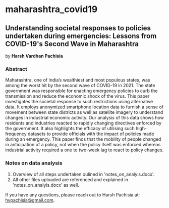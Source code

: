 # maharashtra_covid19

## Understanding societal responses to policies undertaken during emergencies: Lessons from COVID-19's Second Wave in Maharashtra

by **Harsh Vardhan Pachisia**

### Abstract

Maharashtra, one of India’s wealthiest and most populous states, was among the worst hit by the second wave of COVID-19 in 2021. The state government was responsible for enacting emergency policies to curb the transmission and reduce the economic shock of the virus. This paper investigates the societal response to such restrictions using alternative data. It employs anonymized smartphone location data to furnish a sense of movement between state districts as well as satellite imagery to understand changes in industrial economic activity. Our analysis of this data shows how residents and industries reacted to rapidly changing directives enforced by the government. It also highlights the efficacy of utilising such high-frequency datasets to provide officials with the impact of policies made during an emergency. This paper finds that the mobility of people changed in anticipation of a policy, not when the policy itself was enforced whereas industrial activity required a one to two-week lag to react to policy changes.


### Notes on data analysis

1. Overview of all steps undertaken oulined in 'notes_on_analyis.docx'.
2. All other files uploaded are referenced and explained in 'notes_on_analyis.docx' as well.

If you have any questions, please reach out to Harsh Pachisia at: hvpachisia@gmail.com. 
